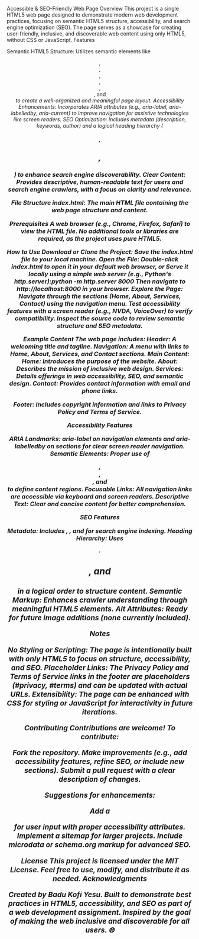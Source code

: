 Accessible & SEO-Friendly Web Page
Overview
This project is a single HTML5 web page designed to demonstrate modern web development practices, focusing on semantic HTML5 structure, accessibility, and search engine optimization (SEO). The page serves as a showcase for creating user-friendly, inclusive, and discoverable web content using only HTML5, without CSS or JavaScript.
Features

Semantic HTML5 Structure: Utilizes semantic elements like <header>, <nav>, <main>, <section>, <article>, <footer>, and <address> to create a well-organized and meaningful page layout.
Accessibility Enhancements: Incorporates ARIA attributes (e.g., aria-label, aria-labelledby, aria-current) to improve navigation for assistive technologies like screen readers.
SEO Optimization: Includes metadata (description, keywords, author) and a logical heading hierarchy (<h1>, <h2>, <h3>) to enhance search engine discoverability.
Clear Content: Provides descriptive, human-readable text for users and search engine crawlers, with a focus on clarity and relevance.

File Structure
index.html: The main HTML file containing the web page structure and content.

Prerequisites
A web browser (e.g., Chrome, Firefox, Safari) to view the HTML file.
No additional tools or libraries are required, as the project uses pure HTML5.

How to Use
Download or Clone the Project:
Save the index.html file to your local machine.
Open the File:
Double-click index.html to open it in your default web browser, or
Serve it locally using a simple web server (e.g., Python's http.server):python -m http.server 8000
Then navigate to http://localhost:8000 in your browser.
Explore the Page:
Navigate through the sections (Home, About, Services, Contact) using the navigation menu.
Test accessibility features with a screen reader (e.g., NVDA, VoiceOver) to verify compatibility.
Inspect the source code to review semantic structure and SEO metadata.



Example Content
The web page includes:
Header: A welcoming title and tagline.
Navigation: A menu with links to Home, About, Services, and Contact sections.
Main Content:
Home: Introduces the purpose of the website.
About: Describes the mission of inclusive web design.
Services: Details offerings in web accessibility, SEO, and semantic design.
Contact: Provides contact information with email and phone links.


Footer: Includes copyright information and links to Privacy Policy and Terms of Service.

Accessibility Features

ARIA Landmarks: aria-label on navigation elements and aria-labelledby on sections for clear screen reader navigation.
Semantic Elements: Proper use of <nav>, <main>, <section>, and <article> to define content regions.
Focusable Links: All navigation links are accessible via keyboard and screen readers.
Descriptive Text: Clear and concise content for better comprehension.

SEO Features

Metadata: Includes <meta name="description">, <meta name="keywords">, and <meta name="author"> for search engine indexing.
Heading Hierarchy: Uses <h1>, <h2>, and <h3> in a logical order to structure content.
Semantic Markup: Enhances crawler understanding through meaningful HTML5 elements.
Alt Attributes: Ready for future image additions (none currently included).

Notes

No Styling or Scripting: The page is intentionally built with only HTML5 to focus on structure, accessibility, and SEO.
Placeholder Links: The Privacy Policy and Terms of Service links in the footer are placeholders (#privacy, #terms) and can be updated with actual URLs.
Extensibility: The page can be enhanced with CSS for styling or JavaScript for interactivity in future iterations.

Contributing
Contributions are welcome! To contribute:

Fork the repository.
Make improvements (e.g., add accessibility features, refine SEO, or include new sections).
Submit a pull request with a clear description of changes.

Suggestions for enhancements:

Add a <form> for user input with proper accessibility attributes.
Implement a sitemap for larger projects.
Include microdata or schema.org markup for advanced SEO.

License
This project is licensed under the MIT License. Feel free to use, modify, and distribute it as needed.
Acknowledgments

Created by Badu Kofi Yesu.
Built to demonstrate best practices in HTML5, accessibility, and SEO as part of a web development assignment.
Inspired by the goal of making the web inclusive and discoverable for all users. 🌐
